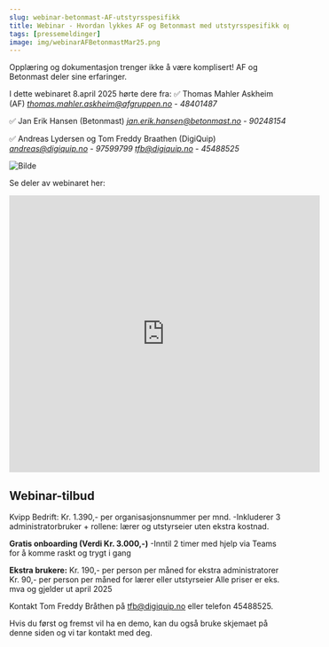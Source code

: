 ```yaml
---
slug: webinar-betonmast-AF-utstyrsspesifikk
title: Webinar - Hvordan lykkes AF og Betonmast med utstyrsspesifikk opplæring?
tags: [pressemeldinger]
image: img/webinarAFBetonmastMar25.png
---
```

Opplæring og dokumentasjon trenger ikke å være komplisert! AF og Betonmast deler sine erfaringer.
<!-- truncate -->

I dette webinaret 8.april 2025 hørte dere fra:
✅ Thomas Mahler Askheim (AF)
*thomas.mahler.askheim@afgruppen.no* - *48401487*

✅ Jan Erik Hansen (Betonmast)
*jan.erik.hansen@betonmast.no* - *90248154*

✅ Andreas Lydersen og Tom Freddy Braathen (DigiQuip)
*andreas@digiquip.no* - *97599799*
*tfb@digiquip.no* - *45488525*

![Bilde](webinarAFBetonmastMar25.png)

Se deler av webinaret her:
<iframe width="560" height="500" src="https://videos.dyntube.com/iframes/ZjoDqJqWEWltFshgWKlA" title="Webinar" frameborder="0" allow="autoplay; fullscreen" allowfullscreen></iframe>

## Webinar-tilbud
Kvipp Bedrift: 
Kr. 1.390,- per organisasjonsnummer per mnd.
-Inkluderer 3 administratorbruker + rollene: lærer og utstyrseier uten ekstra kostnad.

**Gratis onboarding (Verdi Kr. 3.000,-)**
-Inntil 2 timer med hjelp via Teams for å komme raskt og trygt i gang 

**Ekstra brukere:**
Kr. 190,- per person per måned for ekstra administratorer
Kr. 90,- per person per måned for lærer eller utstyrseier
Alle priser er eks. mva og gjelder ut april 2025

Kontakt Tom Freddy Bråthen på tfb@digiquip.no eller telefon 45488525.

Hvis du først og fremst vil ha en demo, kan du også bruke skjemaet på denne siden og vi tar kontakt med deg.

<div class="elfsight-app-954fa691-f581-4d70-a48d-6ba7822b0756" data-elfsight-app-lazy></div>